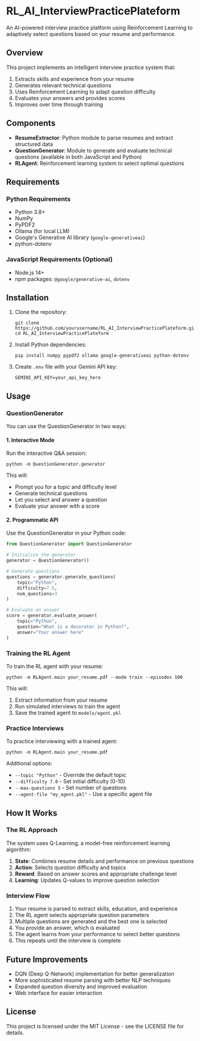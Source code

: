 # RL_AI_InterviewPracticePlateform

An AI-powered interview practice platform using Reinforcement Learning to adaptively select questions based on your resume and performance.

## Overview

This project implements an intelligent interview practice system that:

1. Extracts skills and experience from your resume
2. Generates relevant technical questions
3. Uses Reinforcement Learning to adapt question difficulty
4. Evaluates your answers and provides scores
5. Improves over time through training

## Components

- **ResumeExtractor**: Python module to parse resumes and extract structured data
- **QuestionGenerator**: Module to generate and evaluate technical questions (available in both JavaScript and Python)
- **RLAgent**: Reinforcement learning system to select optimal questions

## Requirements

### Python Requirements
- Python 3.8+
- NumPy
- PyPDF2
- Ollama (for local LLM)
- Google's Generative AI library (`google-generativeai`)
- python-dotenv

### JavaScript Requirements (Optional)
- Node.js 14+
- npm packages: `@google/generative-ai`, `dotenv`

## Installation

1. Clone the repository:
   ```
   git clone https://github.com/yourusername/RL_AI_InterviewPracticePlateform.git
   cd RL_AI_InterviewPracticePlateform
   ```

2. Install Python dependencies:
   ```
   pip install numpy pypdf2 ollama google-generativeai python-dotenv
   ```

3. Create `.env` file with your Gemini API key:
   ```
   GEMINI_API_KEY=your_api_key_here
   ```

## Usage

### QuestionGenerator

You can use the QuestionGenerator in two ways:

#### 1. Interactive Mode

Run the interactive Q&A session:

```
python -m QuestionGenerator.generator
```

This will:
- Prompt you for a topic and difficulty level
- Generate technical questions
- Let you select and answer a question
- Evaluate your answer with a score

#### 2. Programmatic API

Use the QuestionGenerator in your Python code:

```python
from QuestionGenerator import QuestionGenerator

# Initialize the generator
generator = QuestionGenerator()

# Generate questions
questions = generator.generate_questions(
    topic="Python",
    difficulty=7.5,
    num_questions=3
)

# Evaluate an answer
score = generator.evaluate_answer(
    topic="Python",
    question="What is a decorator in Python?",
    answer="Your answer here"
)
```

### Training the RL Agent

To train the RL agent with your resume:

```
python -m RLAgent.main your_resume.pdf --mode train --episodes 100
```

This will:
1. Extract information from your resume
2. Run simulated interviews to train the agent
3. Save the trained agent to `models/agent.pkl`

### Practice Interviews

To practice interviewing with a trained agent:

```
python -m RLAgent.main your_resume.pdf
```

Additional options:
- `--topic "Python"` - Override the default topic
- `--difficulty 7.0` - Set initial difficulty (0-10)
- `--max-questions 5` - Set number of questions
- `--agent-file "my_agent.pkl"` - Use a specific agent file

## How It Works

### The RL Approach

The system uses Q-Learning, a model-free reinforcement learning algorithm:

1. **State**: Combines resume details and performance on previous questions
2. **Action**: Selects question difficulty and topics
3. **Reward**: Based on answer scores and appropriate challenge level
4. **Learning**: Updates Q-values to improve question selection

### Interview Flow

1. Your resume is parsed to extract skills, education, and experience
2. The RL agent selects appropriate question parameters
3. Multiple questions are generated and the best one is selected
4. You provide an answer, which is evaluated
5. The agent learns from your performance to select better questions
6. This repeats until the interview is complete

## Future Improvements

- DQN (Deep Q-Network) implementation for better generalization
- More sophisticated resume parsing with better NLP techniques
- Expanded question diversity and improved evaluation
- Web interface for easier interaction

## License

This project is licensed under the MIT License - see the LICENSE file for details.